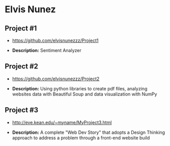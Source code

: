 

# Elvis Nunez


## Project #1

- https://github.com/elvisnunezzz/Project1

- <b>Description:</b>  Sentiment Analyzer


## Project #2

- https://github.com/elvisnunezzz/Project2

- <b>Description:</b> Using python libraries to create pdf files, analyzing websites data with Beautiful Soup and data visualization with NumPy


## Project #3

- http://eve.kean.edu/~myname/MyProject3.html

- <b>Description:</b>  A complete "Web Dev Story" that adopts a Design Thinking approach to address a problem through a front-end website build


